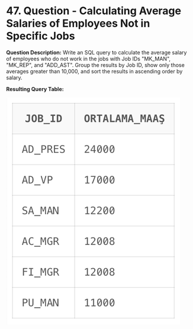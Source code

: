 # 47. Question - Calculating Average Salaries of Employees Not in Specific Jobs

**Question Description:**
Write an SQL query to calculate the average salary of employees who do not work in the jobs with Job IDs "MK_MAN", "MK_REP", and "ADD_AST". Group the results by Job ID, show only those averages greater than 10,000, and sort the results in ascending order by salary.

**Resulting Query Table:**

![alt text](/Sql-ScreenShots/ScreenShot_47.png)

